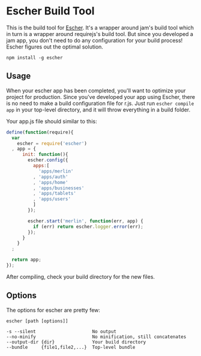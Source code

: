 # Escher Build Tool

This is the build tool for [Escher](https://github.com/goodybag/escher). It's a wrapper around jam's build tool which in turn is a wrapper around requirejs's build tool. But since you developed a jam app, you don't need to do any configuration for your build process! Escher figures out the optimal solution.

```
npm install -g escher
```

## Usage

When your escher app has been completed, you'll want to optimize your project for production. Since you've developed your app using Escher, there is no need to make a build configuration file for r.js. Just run ```escher compile app``` in your top-level directory, and it will throw everything in a build folder.


Your app.js file should similar to this:

```javascript
define(function(require){
  var
    escher = require('escher')
  , app = {
      init: function(){
        escher.config({
          apps:[
            'apps/merlin'
          , 'apps/auth'
          , 'apps/home'
          , 'apps/businesses'
          , 'apps/tablets'
          , 'apps/users'
          ]
        });

        escher.start('merlin', function(err, app) {
          if (err) return escher.logger.error(err);
        });
      }
    }
  ;

  return app;
});
```

After compiling, check your build directory for the new files.

## Options

The options for escher are pretty few:

```
escher [path [options]]

-s --silent                     No output
--no-minify                     No minification, still concatenates
--output-dir {dir}              Your build directory
--bundle     {file1,file2,...}  Top-level bundle
```

